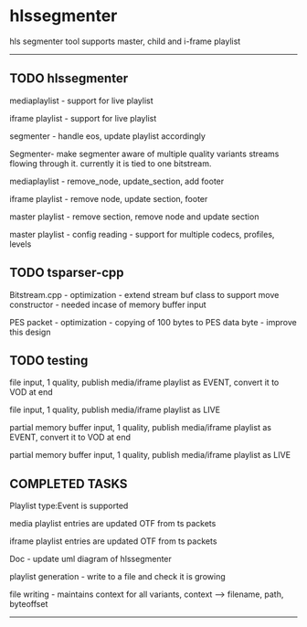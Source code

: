 hlssegmenter
============

hls segmenter tool supports master, child and i-frame playlist

----


TODO hlssegmenter
-----------------

mediaplaylist - support for live playlist

iframe playlist - support for live playlist

segmenter - handle eos, update playlist accordingly

Segmenter- make segmenter aware of multiple quality variants streams flowing through it. currently it is tied to one bitstream.

mediaplaylist - remove_node, update_section, add footer

iframe playlist - remove node, update section, footer

master playlist - remove section, remove node and update section

master playlist - config reading - support for multiple codecs, profiles, levels


TODO tsparser-cpp
-----------------

Bitstream.cpp - optimization - extend stream buf class to support move constructor - needed incase of memory buffer input

PES packet - optimization - copying of 100 bytes to PES data byte - improve this design 


TODO testing
------------

file input, 1 quality, publish media/iframe playlist as EVENT, convert it to VOD at end

file input, 1 quality, publish media/iframe playlist as LIVE

partial memory buffer input, 1 quality, publish media/iframe playlist as EVENT, convert it to VOD at end

partial memory buffer input, 1 quality, publish media/iframe playlist as LIVE


COMPLETED TASKS
---------------

Playlist type:Event is supported 

media playlist entries are updated OTF from ts packets

iframe playlist entries are updated OTF from ts packets

Doc - update uml diagram of hlssegmenter

playlist generation - write to a file and check it is growing

file writing - maintains context for all variants, context --> filename, path, byteoffset


----